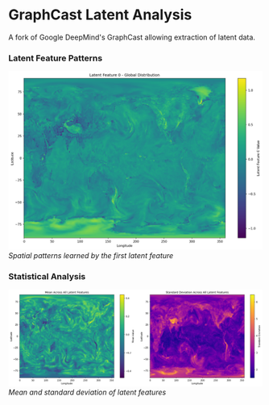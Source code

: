 # GraphCast Latent Analysis

A fork of Google DeepMind's GraphCast allowing extraction of latent data.

### Latent Feature Patterns
![Latent Feature 0](latent_feature_0_visualization.png)
*Spatial patterns learned by the first latent feature*

### Statistical Analysis
![Latent Statistics](latent_statistics_visualization.png)
*Mean and standard deviation of latent features*

